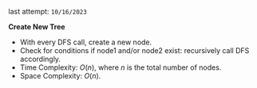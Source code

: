 last attempt: `10/16/2023`

**Create New Tree**
- With every DFS call, create a new node. 
- Check for conditions if node1 and/or node2 exist: recursively call DFS accordingly. 
- Time Complexity: $O(n)$, where $n$ is the total number of nodes. 
- Space Complexity: $O(n)$. 